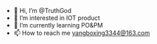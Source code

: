- 👋 Hi, I’m @TruthGod
- 👀 I’m interested in IOT product
- 🌱 I’m currently learning PO&PM
- 📫 How to reach me yangboxing3344@163.com

<!---
mushenzhiming/mushenzhiming is a ✨ special ✨ repository because its `README.md` (this file) appears on your GitHub profile.
You can click the Preview link to take a look at your changes.
--->
